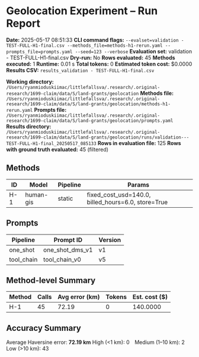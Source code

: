 # Geolocation Experiment – Run Report

**Date:** 2025-05-17 08:51:33
**CLI command flags:** `--evalset=validation - TEST-FULL-H1-final.csv --methods_file=methods-h1-rerun.yaml --prompts_file=prompts.yaml --seed=123 --verbose`
**Evaluation set:** validation - TEST-FULL-H1-final.csv
**Dry-run:** No
**Rows evaluated:** 45
**Methods executed:** 1
**Runtime:** 0.01 s
**Total tokens:** 0
**Estimated token cost:** $0.0000
**Results CSV:** `results_validation - TEST-FULL-H1-final.csv`

**Working directory:** `/Users/ryanmioduskiimac/littlefallsva/.research/.original-research/1699-claim/data/S/land-grants/geolocation`
**Methods file:** `/Users/ryanmioduskiimac/littlefallsva/.research/.original-research/1699-claim/data/S/land-grants/geolocation/methods-h1-rerun.yaml`
**Prompts file:** `/Users/ryanmioduskiimac/littlefallsva/.research/.original-research/1699-claim/data/S/land-grants/geolocation/prompts.yaml`
**Results directory:** `/Users/ryanmioduskiimac/littlefallsva/.research/.original-research/1699-claim/data/S/land-grants/geolocation/runs/validation---TEST-FULL-H1-final_20250517_085133`
**Rows in evaluation file:** 125
**Rows with ground truth evaluated:** 45 (filtered)

## Methods
| ID | Model | Pipeline | Params |
|---|---|---|---|
| H-1 | human-gis | static | fixed_cost_usd=140.0, billed_hours=6.0, store=True |

## Prompts
| Pipeline | Prompt ID | Version |
|---|---|---|
| one_shot | one_shot_dms_v1 | v1 |
| tool_chain | tool_chain_v0 | v5 |

## Method-level Summary
| Method | Calls | Avg error (km) | Tokens | Est. cost ($) |
|---|---|---|---|---|
| H-1 | 45 | 72.19 | 0 | 140.0000 |

## Accuracy Summary
Average Haversine error: **72.19 km**
High (<1 km): 0 Medium (1–10 km): 2 Low (>10 km): 43